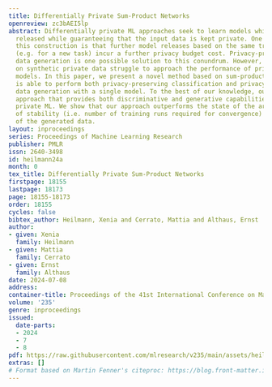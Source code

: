```yaml
---
title: Differentially Private Sum-Product Networks
openreview: zc3bAEI5lp
abstract: Differentially private ML approaches seek to learn models which may be publicly
  released while guaranteeing that the input data is kept private. One issue with
  this construction is that further model releases based on the same training data
  (e.g. for a new task) incur a further privacy budget cost. Privacy-preserving synthetic
  data generation is one possible solution to this conundrum. However, models trained
  on synthetic private data struggle to approach the performance of private, ad-hoc
  models. In this paper, we present a novel method based on sum-product networks that
  is able to perform both privacy-preserving classification and privacy-preserving
  data generation with a single model. To the best of our knowledge, ours is the first
  approach that provides both discriminative and generative capabilities to differentially
  private ML. We show that our approach outperforms the state of the art in terms
  of stability (i.e. number of training runs required for convergence) and utility
  of the generated data.
layout: inproceedings
series: Proceedings of Machine Learning Research
publisher: PMLR
issn: 2640-3498
id: heilmann24a
month: 0
tex_title: Differentially Private Sum-Product Networks
firstpage: 18155
lastpage: 18173
page: 18155-18173
order: 18155
cycles: false
bibtex_author: Heilmann, Xenia and Cerrato, Mattia and Althaus, Ernst
author:
- given: Xenia
  family: Heilmann
- given: Mattia
  family: Cerrato
- given: Ernst
  family: Althaus
date: 2024-07-08
address:
container-title: Proceedings of the 41st International Conference on Machine Learning
volume: '235'
genre: inproceedings
issued:
  date-parts:
  - 2024
  - 7
  - 8
pdf: https://raw.githubusercontent.com/mlresearch/v235/main/assets/heilmann24a/heilmann24a.pdf
extras: []
# Format based on Martin Fenner's citeproc: https://blog.front-matter.io/posts/citeproc-yaml-for-bibliographies/
---
```

